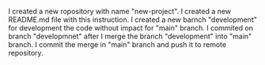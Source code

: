 I created a new ropository with name "new-project".
I created a new README.md file with this instruction.
I created a new barnch "development" for development the code without impact for "main" branch.
I commited on branch "developmnet" after I merge the branch "development" into "main" branch.
I commit the merge in "main" branch and push it to remote repository.